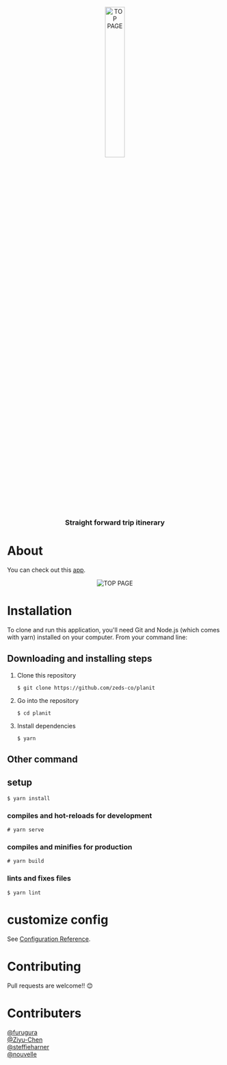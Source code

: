 <p align="center">
<img src="https://user-images.githubusercontent.com/5979966/69343372-e0972280-0cb0-11ea-9b23-c8640998ef56.png" width="30%" alt="TOP PAGE">
</p>
<h3 align="center">Straight forward trip itinerary</h3>

# About

You can check out this [app](https://planit-e21d2.web.app/).

<p align="center">
<img src="https://user-images.githubusercontent.com/5979966/69343621-4c798b00-0cb1-11ea-8219-b2b4afcb41bd.gif" alt="TOP PAGE">
</p>

# Installation

To clone and run this application, you'll need Git and Node.js (which comes with yarn) installed on your computer.
From your command line:

## Downloading and installing steps

1. Clone this repository

   ```
   $ git clone https://github.com/zeds-co/planit
   ```

2. Go into the repository

   ```
   $ cd planit
   ```

3. Install dependencies
   ```
   $ yarn
   ```

## Other command

## setup

```
$ yarn install
```

### compiles and hot-reloads for development

```
# yarn serve
```

### compiles and minifies for production

```
# yarn build
```

### lints and fixes files

```
$ yarn lint
```

# customize config

See [Configuration Reference](https://cli.vuejs.org/config/).

# Contributing

Pull requests are welcome!! 😊

# Contributers

[@furugura](https://github.com/furugura)  
[@Ziyu-Chen](https://github.com/Ziyu-Chen)  
[@steffieharner](https://github.com/steffieharner)  
[@nouvelle](https://github.com/nouvelle)
